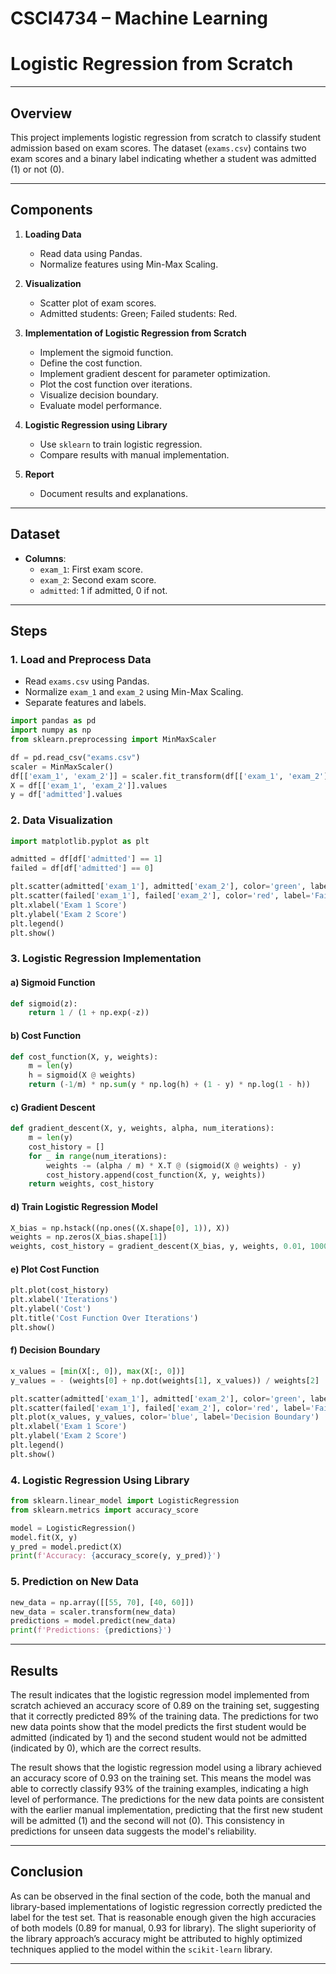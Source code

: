 # CSCI4734 – Machine Learning

# Logistic Regression from Scratch

---

## Overview
This project implements logistic regression from scratch to classify student admission based on exam scores. The dataset (`exams.csv`) contains two exam scores and a binary label indicating whether a student was admitted (1) or not (0).

---

## Components
1. **Loading Data**
   - Read data using Pandas.
   - Normalize features using Min-Max Scaling.

2. **Visualization**
   - Scatter plot of exam scores.
   - Admitted students: Green; Failed students: Red.

3. **Implementation of Logistic Regression from Scratch**
   - Implement the sigmoid function.
   - Define the cost function.
   - Implement gradient descent for parameter optimization.
   - Plot the cost function over iterations.
   - Visualize decision boundary.
   - Evaluate model performance.

4. **Logistic Regression using Library**
   - Use `sklearn` to train logistic regression.
   - Compare results with manual implementation.

5. **Report**
   - Document results and explanations.

---

## Dataset
- **Columns**:
  - `exam_1`: First exam score.
  - `exam_2`: Second exam score.
  - `admitted`: 1 if admitted, 0 if not.

---

## Steps

### 1. Load and Preprocess Data
- Read `exams.csv` using Pandas.
- Normalize `exam_1` and `exam_2` using Min-Max Scaling.
- Separate features and labels.

```python
import pandas as pd
import numpy as np
from sklearn.preprocessing import MinMaxScaler

df = pd.read_csv("exams.csv")
scaler = MinMaxScaler()
df[['exam_1', 'exam_2']] = scaler.fit_transform(df[['exam_1', 'exam_2']])
X = df[['exam_1', 'exam_2']].values
y = df['admitted'].values
```

### 2. Data Visualization
```python
import matplotlib.pyplot as plt

admitted = df[df['admitted'] == 1]
failed = df[df['admitted'] == 0]

plt.scatter(admitted['exam_1'], admitted['exam_2'], color='green', label='Admitted')
plt.scatter(failed['exam_1'], failed['exam_2'], color='red', label='Failed')
plt.xlabel('Exam 1 Score')
plt.ylabel('Exam 2 Score')
plt.legend()
plt.show()
```

### 3. Logistic Regression Implementation
#### a) Sigmoid Function
```python
def sigmoid(z):
    return 1 / (1 + np.exp(-z))
```

#### b) Cost Function
```python
def cost_function(X, y, weights):
    m = len(y)
    h = sigmoid(X @ weights)
    return (-1/m) * np.sum(y * np.log(h) + (1 - y) * np.log(1 - h))
```

#### c) Gradient Descent
```python
def gradient_descent(X, y, weights, alpha, num_iterations):
    m = len(y)
    cost_history = []
    for _ in range(num_iterations):
        weights -= (alpha / m) * X.T @ (sigmoid(X @ weights) - y)
        cost_history.append(cost_function(X, y, weights))
    return weights, cost_history
```

#### d) Train Logistic Regression Model
```python
X_bias = np.hstack((np.ones((X.shape[0], 1)), X))
weights = np.zeros(X_bias.shape[1])
weights, cost_history = gradient_descent(X_bias, y, weights, 0.01, 10000)
```

#### e) Plot Cost Function
```python
plt.plot(cost_history)
plt.xlabel('Iterations')
plt.ylabel('Cost')
plt.title('Cost Function Over Iterations')
plt.show()
```

#### f) Decision Boundary
```python
x_values = [min(X[:, 0]), max(X[:, 0])]
y_values = - (weights[0] + np.dot(weights[1], x_values)) / weights[2]

plt.scatter(admitted['exam_1'], admitted['exam_2'], color='green', label='Admitted')
plt.scatter(failed['exam_1'], failed['exam_2'], color='red', label='Failed')
plt.plot(x_values, y_values, color='blue', label='Decision Boundary')
plt.xlabel('Exam 1 Score')
plt.ylabel('Exam 2 Score')
plt.legend()
plt.show()
```

### 4. Logistic Regression Using Library
```python
from sklearn.linear_model import LogisticRegression
from sklearn.metrics import accuracy_score

model = LogisticRegression()
model.fit(X, y)
y_pred = model.predict(X)
print(f'Accuracy: {accuracy_score(y, y_pred)}')
```

### 5. Prediction on New Data
```python
new_data = np.array([[55, 70], [40, 60]])
new_data = scaler.transform(new_data)
predictions = model.predict(new_data)
print(f'Predictions: {predictions}')
```

---

## Results
The result indicates that the logistic regression model implemented from scratch achieved an accuracy score of 0.89 on the training set, suggesting that it correctly predicted 89% of the training data. The predictions for two new data points show that the model predicts the first student would be admitted (indicated by 1) and the second student would not be admitted (indicated by 0), which are the correct results.

The result shows that the logistic regression model using a library achieved an accuracy score of 0.93 on the training set. This means the model was able to correctly classify 93% of the training examples, indicating a high level of performance. The predictions for the new data points are consistent with the earlier manual implementation, predicting that the first new student will be admitted (1) and the second will not (0). This consistency in predictions for unseen data suggests the model's reliability.

---

## Conclusion
As can be observed in the final section of the code, both the manual and library-based implementations of logistic regression correctly predicted the label for the test set. That is reasonable enough given the high accuracies of both models (0.89 for manual, 0.93 for library). The slight superiority of the library approach’s accuracy might be attributed to highly optimized techniques applied to the model within the `scikit-learn` library.

---
